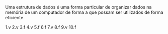 Uma estrutura de dados é uma forma particular de organizar dados na memória de um computador de forma a que possam ser utilizados de forma eficiente.


1.v
2.v
3.f
4.v
5.f
6.f
7.v
8.f
9.v
10.f
